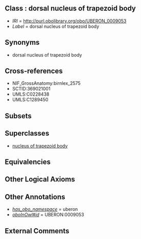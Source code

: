 
## Class : dorsal nucleus of trapezoid body

 * *IRI* = http://purl.obolibrary.org/obo/UBERON_0009053
 * *Label* = dorsal nucleus of trapezoid body

## Synonyms

 * dorsal nucleus of trapezoid body

## Cross-references

 * NIF_GrossAnatomy:birnlex_2575
 * SCTID:369021001
 * UMLS:C0228438
 * UMLS:C1289450

## Subsets


## Superclasses

 * [nucleus of trapezoid body](../../UBERON/33/UBERON_0007633.md)

## Equivalencies


## Other Logical Axioms


## Other Annotations

 * *[has_obo_namespace](../../ce/oboInOwl#hasOBONamespace.md)* = uberon
 * *[oboInOwl#id](../../id/oboInOwl#id.md)* = UBERON:0009053

## External Comments

